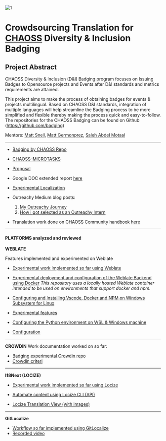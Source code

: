 ![1](https://user-images.githubusercontent.com/24816990/90947377-43c70880-e42d-11ea-8e03-1346225a9f0a.PNG)

# Crowdsourcing Translation for [CHAOSS](https://chaoss.community/) Diversity & Inclusion Badging

## Project Abstract 

CHAOSS Diversity & Inclusion (D&I) Badging program focuses on Issuing Badges to Opensource projects and Events after D&I standards and metrics requirements are attained. 

This project aims to make the process of obtaining badges for events & projects multilingual. 
Based on CHAOSS D&I standards, integration of multiple languages will help streamline the Badging process to be more simplified and flexible thereby making the process quick and easy-to-follow. The repositories for the CHAOSS Badging can be found on Github (https://github.com/badging)

Mentors:  [Matt Snell](https://github.com/Nebrethar), [Matt Germonprez](https://github.com/germonprez), [Saleh Abdel Motaal](https://github.com/SMotaal)

--------------------------------------

- [Badging by CHAOSS Repo](https://github.com/badging/)
- [CHAOSS-MICROTASKS](https://github.com/thecraftman/CHAOSS-microtasks)
- [Proposal](https://docs.google.com/document/d/1wWXZIM60iaA7XtlfNIsI2YZtK1Y_g9UwIFM0jcs0hcc/edit?usp=sharing)


- Google DOC extended report [here](https://docs.google.com/document/d/1Ut8qFAs8UtnruXCLsDNbxmqI3gfzZCuG5rrLmoQPJlg/edit?usp=sharing)
- [Experimental Localization](https://github.com/thecraftman/I18n-CHAOSS)

-  Outreachy Medium blog posts:
   1. [My Outreachy Journey](https://medium.com/@thecraftman/my-outreachy-journey-everybody-struggles-682a4943a1cf)
   2. [How i got selected as an Outreachy Intern](https://chaoss.community/mentorship-blog/2020/05/14/outreachy-blog/)
   
   

- Translation work done on CHAOSS Community handbook [here](https://github.com/thecraftman/governance/tree/translation/es/community-handbook)
-------------------------------------------

#### PLATFORMS analyzed and reviewed

**WEBLATE**

Features implemented and experimented on Weblate 

- [Experimental work implemented so far using Weblate](https://github.com/thecraftman/experimental-weblate/tree/staging)

-  [Experimental deployment and configuration of the Weblate Backend using Docker](https://github.com/thecraftman/experimental-weblate/tree/staging)
*This repository uses a locally hosted Weblate container intended to be used on environments that support docker and npm.*

- [Configuring and Installing Vscode, Docker and NPM on Windows Subsystem for Linux ](https://hackmd.io/MEF_ppMRRkeHz_IifIolPg)

-  [Experimental features](https://gist.github.com/thecraftman/de3f4e0d62a4a2b9d1289c74d084a693)

- [Configuring the Python environment on WSL & Windows machine](https://hackmd.io/-5klK7JxSTi6goi5Ee8Mfg) 
  
- [Configuration](https://gist.github.com/thecraftman/fc93c38b31065a3d703a2ef23f3e57dd)

---------------------------------------
	

**CROWDIN**
Work documentation worked on so far:
- [Badging experimental Crowdin repo](https://github.com/thecraftman/badging-experimental-crowdin)
- [Crowdin criteri](https://gist.github.com/thecraftman/c2136f45b39fd54ca2f04f632d29ad87)

--------------------------------------

**I18Next (LOCIZE)**
- [Experimental work implemented so far using Locize](https://gist.github.com/thecraftman/1fc780edc5cad18469b823880595f95e)


- [Automate  content using Locize CLI (API)](https://gist.github.com/thecraftman/5c8fdd733bdac2bd405e6b195f55090c)

- [Locize Translation View (with images)](https://gist.github.com/thecraftman/7c855a29adc03ab7583f6e40260bc2a8)
---------------------------------------------

**GitLocalize**
- [Workflow so far implemented using GitLocalize](https://gist.github.com/thecraftman/13da6a19f3bae56e39ab5dbf6ecc0752)
- [Recorded video](https://drive.google.com/drive/folders/1YC-f7knRp_kUfMqunsNy9YqjLUPQKm6H?usp=sharing)






